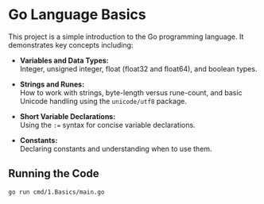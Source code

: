 
# Go Language Basics

This project is a simple introduction to the Go programming language. It demonstrates key concepts including:

- **Variables and Data Types:**  
  Integer, unsigned integer, float (float32 and float64), and boolean types.

- **Strings and Runes:**  
  How to work with strings, byte-length versus rune-count, and basic Unicode handling using the `unicode/utf8` package.

- **Short Variable Declarations:**  
  Using the `:=` syntax for concise variable declarations.

- **Constants:**  
  Declaring constants and understanding when to use them.

## Running the Code

   ```bash
   go run cmd/1.Basics/main.go
  ```
